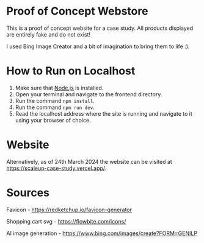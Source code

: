 # Proof of Concept Webstore

This is a proof of concept website for a case study. All products displayed are entirely fake and do not exist!

I used Bing Image Creator and a bit of imagination to bring them to life :).

# How to Run on Localhost

1. Make sure that [Node.js](https://nodejs.org/eg) is installed.
3. Open your terminal and navigate to the frontend directory.
4. Run the command `npm install`.
5. Run the command `npm run dev`.
6. Read the localhost address where the site is running and navigate to it using your browser of choice.

# Website

Alternatively, as of 24th March 2024 the website can be visited at https://scaleup-case-study.vercel.app/.

# Sources

Favicon - https://redketchup.io/favicon-generator

Shopping cart svg - https://flowbite.com/icons/

AI image generation - https://www.bing.com/images/create?FORM=GENILP
